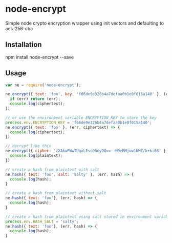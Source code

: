 # node-encrypt
Simple node crypto encryption wrapper using init vectors and defaulting to aes-256-cbc

## Installation
npm install node-encrypt --save

## Usage
```js
var ne = require('node-encrypt');

ne.encrypt({ text: 'foo', key: 'f66de9e326b4a7defaa0b1e0f015a140' }, (err, ciphertext) => {
  if (err) return (err);
  console.log(ciphertext);
})

// or use the environment variable ENCRYPTION_KEY to store the key
process.env.ENCRYPTION_KEY = 'f66de9e326b4a7defaa0b1e0f015a140';
ne.encrypt({ text: 'foo' }, (err, ciphertext) => {
  console.log(ciphertext);
})

// decrypt like this
ne.decrypt({ cipher: 'zXAkwFWwTUqxLEscQhnyDQ==--H9eRMjuw1bMZ/k+ki08' }, (err, plaintext) => {
  console.log(plaintext);
})

// create a hash from plaintext with salt
ne.hash({ text: 'foo', salt: 'salty' }, (err, hash) => {
  console.log(hash);
}

// create a hash from plaintext without salt
ne.hash({ text: 'foo'}, (err, hash) => {
  console.log(hash);
}

// create a hash from plaintext using salt stored in environment variable HASH_SALT
process.env.HASH_SALT = 'salty';
ne.hash({ text: 'foo'}, (err, hash) => {
  console.log(hash);
}

```
